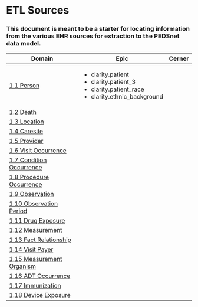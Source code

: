 # ETL Sources

### This document is meant to be a starter for locating information from the various EHR sources for extraction to the PEDSnet data model.


Domain| Epic | Cerner
---|---|---
[1.1 Person](Pedsnet_CDM_ETL_Conventions.md#11-person-1)|<ul><li>clarity.patient</li><li>clarity.patient_3</li><li>clarity.patient_race</li><li>clarity.ethnic_background</li></ul>|
[1.2 Death](Pedsnet_CDM_ETL_Conventions.md#12-death-1)||
[1.3 Location](Pedsnet_CDM_ETL_Conventions.md#13-location-1)||
[1.4 Caresite](Pedsnet_CDM_ETL_Conventions.md#14-care_site)||
[1.5 Provider](Pedsnet_CDM_ETL_Conventions.md#15-provider-1)||
[1.6 Visit Occurrence ](Pedsnet_CDM_ETL_Conventions.md#16-visit_occurrence)||
[1.7 Condition Occurrence](Pedsnet_CDM_ETL_Conventions.md#17-condition_occurrence)||
[1.8 Procedure Occurrence](Pedsnet_CDM_ETL_Conventions.md#18-procedure_occurrence)||
[1.9 Observation](Pedsnet_CDM_ETL_Conventions.md#19-observation-1)||
[1.10 Observation Period](Pedsnet_CDM_ETL_Conventions.md#110-observation-period-1)||
[1.11 Drug Exposure](Pedsnet_CDM_ETL_Conventions.md#111-drug-exposure-1)||
[1.12 Measurement](Pedsnet_CDM_ETL_Conventions.md#112-measurement-1)||
[1.13 Fact Relationship](Pedsnet_CDM_ETL_Conventions.md#113-fact-relationship-1)||
[1.14 Visit Payer](Pedsnet_CDM_ETL_Conventions.md#114-visit_payer)||
[1.15 Measurement Organism](Pedsnet_CDM_ETL_Conventions.md#115-measurement_organism)||
[1.16 ADT Occurrence](Pedsnet_CDM_ETL_Conventions.md#116-adt_occurrence)||
[1.17 Immunization](Pedsnet_CDM_ETL_Conventions.md#117-immunization-1)||
[1.18 Device Exposure](Pedsnet_CDM_ETL_Conventions.md#118-device_exposure)||
